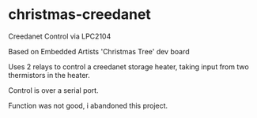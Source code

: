 christmas-creedanet
===================

Creedanet Control via LPC2104

Based on Embedded Artists 'Christmas Tree' dev board

Uses 2 relays to control a creedanet storage heater, taking input
from two thermistors in the heater.

Control is over a serial port.

Function was not good, i abandoned this project.